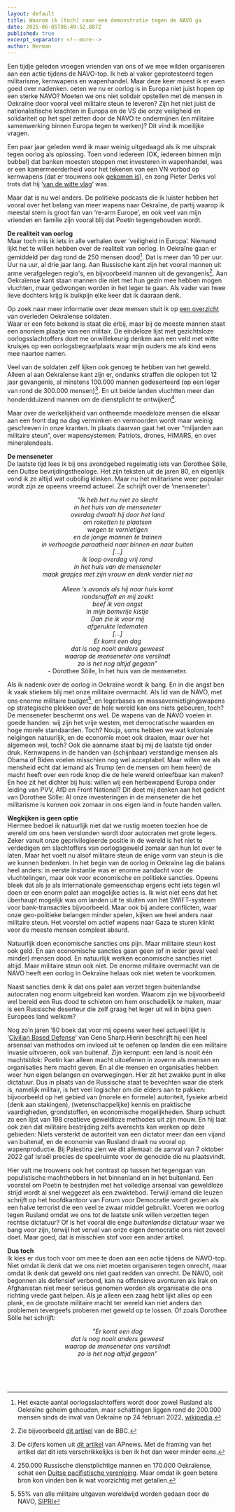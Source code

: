 ```yaml
---
layout: default
title: Waarom ik (toch) naar een demonstratie tegen de NAVO ga
date: 2025-06-05T06:49:52.887Z
published: true
excerpt_separator: <!--more-->
author: Herman
---
```

Een tijdje geleden vroegen vrienden van ons of we mee wilden organiseren aan een actie tijdens de NAVO-top. 
Ik heb al vaker geprotesteerd tegen militarisme, kernwapens en wapenhandel. Maar deze keer moest ik er even goed over nadenken.
oeten we nu er oorlog is in Europa niet juist hopen op een sterke NAVO? Moeten we ons niet solidair opstellen met de 
mensen in Oekraïne door vooral veel militaire steun te leveren? Zijn het niet juist de nationalistische krachten in 
Europa en de VS die onze veiligheid en solidariteit op het spel zetten door de NAVO te ondermijnen 
(en militaire samenwerking binnen Europa tegen te werken)? Dit vind ik moeilijke vragen.
<!--more-->

Een paar jaar geleden werd ik maar weinig uitgedaagd als ik me uitsprak tegen oorlog als oplossing. 
Toen vond iedereen (OK, iedereen binnen mijn bubbel) dat banken moesten stoppen met investeren in wapenhandel, 
was er een kamermeerderheid voor het tekenen van een VN verbod op kernwapens (dat er trouwens ook [gekomen is](https://nl.wikipedia.org/wiki/Verdrag_inzake_het_verbod_op_kernwapens)),
en zong Pieter Derks vol trots dat hij ‘[van de witte vlag](https://open.spotify.com/track/2JtTAJqiXkr09g2oXFE58E?si=mgBK6FZkTzuGu63DD6kRGA)’ was.

Maar dat is nu wel anders. De politieke podcasts die ik luister hebben het vooral over het belang van meer wapens naar Oekraïne, 
de partij waarop ik meestal stem is groot fan van ‘re-arm Europe’, en ook veel van mijn vrienden en familie zijn vooral blij 
dat Poetin tegengehouden wordt.

**De realiteit van oorlog**  
Maar toch mis ik iets in alle verhalen over ‘veiligheid in Europa’. Niemand lijkt het te willen hebben over de realiteit van oorlog. 
In Oekraïne gaan er gemiddeld per dag rond de 250 mensen dood[^1]. Dat is meer dan 10 per uur. Uur na uur, al drie jaar lang.
Aan Russische kant zijn het vooral mannen uit arme verafgelegen regio's, en bijvoorbeeld mannen uit de gevangenis[^2].
Aan Oekraïense kant staan mannen die niet met hun gezin mee hebben mogen vluchten, maar gedwongen worden in het leger te 
gaan. Als vader van twee lieve dochters krijg ik buikpijn elke keer dat ik daaraan denk.

Op zoek naar meer informatie over deze mensen stuit ik op [een overzicht](https://ualosses.org/en/soldiers/) van overleden Oekraïense soldaten.  
Waar er een foto bekend is staat die erbij, maar bij de meeste mannen staat een anoniem plaatje van een militair. 
De eindeloze lijst met gezichtsloze oorlogsslachtoffers doet me onwillekeurig denken aan een veld met witte kruisjes op 
een oorlogsbegraafplaats waar mijn ouders me als kind eens mee naartoe namen.

Veel van de soldaten zelf lijken ook genoeg te hebben van het geweld. Alleen al aan Oekraïense kant zijn er, ondanks straffen 
die oplopen tot 12 jaar gevangenis, al minstens 100.000 mannen gedeserteerd (op een leger van rond de 300.000 mensen)[^3]. 
En uit beide landen vluchtten meer dan honderdduizend mannen om de dienstplicht te ontwijken[^4].

Maar over de werkelijkheid van ontheemde moedeloze mensen die elkaar aan een front dag na dag verminken en vermoorden 
wordt maar weinig geschreven in onze kranten. In plaats daarvan gaat het over “miljarden aan militaire steun”, over 
wapensystemen: Patriots, drones, HIMARS, en over mineralendeals.

**De menseneter**  
De laatste tijd lees ik bij ons avondgebed regelmatig iets van Dorothee Sölle, een Duitse bevrijdingstheologe. 
Het zijn teksten uit de jaren 80, en eigenlijk vond ik ze altijd wat oubollig klinken. 
Maar nu het militarisme weer populair wordt zijn ze opeens vreemd actueel. Ze schrijft over de ‘menseneter’:
  <p style="text-align: center;"> 
  <i>“Ik heb het nu niet zo slecht <br>
in het huis van de menseneter <br>
overdag dwaalt hij door het land <br>
om raketten te plaatsen <br>
wegen te vernietigen <br>
en de jonge mannen te trainen <br>
in verhoogde paraatheid naar binnen en naar buiten <br>
[...] <br>
ik loop overdag vrij rond <br>
in het huis van de menseneter <br>
maak grapjes met zijn vrouw en denk verder niet na <br>
 <br>
Alleen ‘s avonds als hij naar huis komt <br>
rondsnuffelt en mij zoekt <br>
beef ik van angst <br>
in mijn bomvrije kistje <br>
Dan zie ik voor mij <br>
afgerukte ledematen <br>
[...] <br>
Er komt een dag <br>
dat is nog nooit anders geweest <br>
waarop de menseneter ons verslindt <br>
zo is het nog altijd gegaan” </i> <br>
- Dorothee Sölle, In het huis van de menseneter.
</p>

Als ik nadenk over de oorlog in Oekraïne wordt ik bang. En in die angst ben ik vaak stiekem blij met onze militaire overmacht. 
Als lid van de NAVO, met ons enorme militaire budget[^5], en legerbases en massavernietigingswapens op strategische plekken over 
de hele wereld kan ons niets gebeuren, toch? De menseneter beschermt ons wel. De wapens van de NAVO voelen in goede handen: 
wij zijn het vrije westen, met democratische waarden en hoge morele standaarden. Toch? Nouja, soms hebben we wat koloniale 
neigingen natuurlijk, en de economie moet ook draaien, maar over het algemeen wel, toch? Ook die aanname staat bij mij de 
laatste tijd onder druk. Kernwapens in de handen van (schijnbaar) verstandige mensen als Obama of Biden voelen misschien nog 
wel acceptabel. Maar willen we als mensheid echt dat iemand als Trump (en de mensen om hem heen) de macht heeft over een rode 
knop die de hele wereld onleefbaar kan maken? En hoe zit het dichter bij huis: willen wij een herbewapend Europa onder 
leiding van PVV, AfD en Front National? Dit doet mij denken aan het gedicht van Dorothee Sölle: Al onze investeringen in de 
menseneter die het militarisme is kunnen ook zomaar in ons eigen land in foute handen vallen.

**Wegkijken is geen optie**  
Hiermee bedoel ik natuurlijk niet dat we rustig moeten toezien hoe de wereld om ons heen verslonden wordt 
door autocraten met grote legers. Zeker vanuit onze geprivilegieerde positie in de wereld is het niet te 
verdedigen om slachtoffers van oorlogsgeweld zomaar aan hun lot over te laten. Maar het voelt nu alsof 
militaire steun de enige vorm van steun is die we kunnen bedenken. In het begin van de oorlog in Oekraïne 
lag die balans heel anders: in eerste instantie was er enorme aandacht voor de vluchtelingen, maar ook voor 
economische en politieke sancties. Opeens bleek dat als je als internationale gemeenschap ergens echt iets 
tegen wil doen er een enorm palet aan mogelijke acties is. Ik wist niet eens dat het überhaupt mogelijk 
was om landen uit te sluiten van het SWIFT-systeem voor bank-transacties bijvoorbeeld. 
Maar ook bij andere conflicten, waar onze geo-politieke belangen minder spelen, kijken we heel anders naar 
militaire steun. Het voorstel om actief wapens naar Gaza te sturen klinkt voor de meeste mensen compleet absurd.

Natuurlijk doen economische sancties ons pijn. Maar militaire steun kost ook geld. En aan economische sancties 
gaan geen (of in ieder geval veel minder) mensen dood. 
En natuurlijk werken economische sancties niet altijd. Maar militaire steun ook niet. 
De enorme militaire overmacht van de NAVO heeft een oorlog in Oekraïne helaas ook niet weten te voorkomen.

Naast sancties denk ik dat ons palet aan verzet tegen buitenlandse autocraten nog enorm uitgebreid kan worden. 
Waarom zijn we bijvoorbeeld wel bereid een Rus dood te schieten om hem onschadelijk te maken, maar is een Russische 
deserteur die zelf graag het leger uit wil in bijna geen Europees land welkom?

Nog zo’n jaren ’80 boek dat voor mij opeens weer heel actueel lijkt 
is ‘[Civilian Based Defense](https://www.nonviolent-conflict.org/resource/civilian-based-defense-a-post-military-weapons-system/)’ 
van Gene Sharp.Hierin beschrijft hij een heel arsenaal van methodes om invloed uit te oefenen op landen die een 
militaire invasie uitvoeren, ook van buitenaf. Zijn kernpunt: een land is nooit één machtsblok: Poetin kan 
alleen macht uitoefenen in zoverre als mensen en organisaties hem macht geven. En al die mensen en organisaties 
hebben weer hun eigen belangen en overwegingen. Hier zit het zwakke punt in elke dictatuur. Dus in plaats van de 
Russische staat te bevechten waar die sterk is, namelijk militair, is het veel logischer om die elders aan te pakken: 
bijvoorbeeld op het gebied van (morele en formele) autoriteit, fysieke arbeid (denk aan stakingen), (wetenschappelijke) 
kennis en praktische vaardigheden, grondstoffen, en economische mogelijkheden. Sharp schudt zo een lijst van 198 creatieve 
geweldloze methodes uit zijn mouw. En hij laat ook zien dat militaire bestrijding zelfs averechts kan werken op deze gebieden: 
Niets versterkt de autoriteit van een dictator meer dan een vijand van buitenaf, en de economie van Rusland draait nu vooral 
op wapenproductie. Bij Palestina zien we dit allemaal: de aanval van 7 oktober 2022 gaf Israël precies de speelruimte voor 
de genocide die nu plaatsvindt. 

Hier valt me trouwens ook het contrast op tussen het tegengaan van populistische machthebbers in het binnenland en in 
het buitenland. Een voorstel om Poetin te bestrijden met het volledige arsenaal van geweldloze strijd wordt al snel
weggezet als een zwaktebod. Terwijl iemand die leuzen schrijft op het hoofdkantoor van Forum voor Democratie wordt 
gezien als een halve terrorist die een veel te zwaar middel gebruikt. Voeren we oorlog tegen Rusland omdat we ons tot 
de laatste snik willen verzetten tegen rechtse dictatuur? Of is het vooral die enge _buitenlandse_ dictatuur waar we 
bang voor zijn, terwijl het verval van onze eigen democratie ons niet zoveel doet. Maar goed, dat is misschien stof voor 
een ander artikel.

**Dus toch**  
Ik kies er dus toch voor om mee te doen aan een actie tijdens de NAVO-top. Niet omdat ik denk dat we ons niet 
moeten organiseren tegen onrecht, maar omdat ik denk dat geweld ons niet gaat redden van onrecht. De NAVO, ooit 
begonnen als defensief verbond, kan na offensieve avonturen als Irak en Afghanistan niet meer serieus genomen 
worden als organisatie die ons richting vrede gaat helpen. Als je alleen een zaag hebt lijkt alles op een plank, 
en de grootste militaire macht ter wereld kan niet anders dan problemen tevergeefs proberen met geweld op te lossen. 
Of zoals Dorothee Sölle het schrijft:
<p style="text-align: center;"> 
  <i>
”Er komt een dag <br>
dat is nog nooit anders geweest <br>
waarop de menseneter ons verslindt <br>
zo is het nog altijd gegaan”
</i>
</p>

<br>
<br>
<br>











[^1]: Het exacte aantal oorlogsslachtoffers wordt door zowel Rusland als Oekraïne geheim gehouden, maar schattingen liggen rond de 200.000 mensen sinds de inval van Oekraïne op 24 februari 2022, [wikipedia](https://en.wikipedia.org/wiki/Casualties_of_the_Russo-Ukrainian_War).
[^2]: Zie bijvoorbeeld [dit artikel](https://www.bbc.com/news/articles/cgkm7lly61do) van de BBC.
[^3]: De cijfers komen uit [dit artikel](https://apnews.com/article/deserters-awol-ukraine-russia-war-def676562552d42bc5d593363c9e5ea0) van APnews. Met de framing van het artikel dat dit iets verschrikkelijks is ben ik het dan weer minder eens.
[^4]: 250.000 Russische dienstplichtige mannen en 170.000 Oekraïense, schat een [Duitse pacifistische vereniging](https://de.connection-ev.org/article-3870). Maar omdat ik geen betere bron kon vinden ben ik wat voorzichtig met getallen.
[^5]:  55% van alle militaire uitgaven wereldwijd worden gedaan door de NAVO, [SIPRI](https://www.sipri.org/media/press-release/2025/unprecedented-rise-global-military-expenditure-european-and-middle-east-spending-surges)
